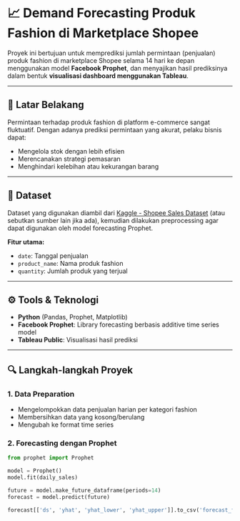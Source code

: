 # 📈 Demand Forecasting Produk Fashion di Marketplace Shopee

Proyek ini bertujuan untuk memprediksi jumlah permintaan (penjualan) produk fashion di marketplace Shopee selama 14 hari ke depan menggunakan model **Facebook Prophet**, dan menyajikan hasil prediksinya dalam bentuk **visualisasi dashboard menggunakan Tableau**.

---

## 🧠 Latar Belakang

Permintaan terhadap produk fashion di platform e-commerce sangat fluktuatif. Dengan adanya prediksi permintaan yang akurat, pelaku bisnis dapat:
- Mengelola stok dengan lebih efisien
- Merencanakan strategi pemasaran
- Menghindari kelebihan atau kekurangan barang

---

## 📁 Dataset

Dataset yang digunakan diambil dari [Kaggle - Shopee Sales Dataset](https://www.kaggle.com/) (atau sebutkan sumber lain jika ada), kemudian dilakukan preprocessing agar dapat digunakan oleh model forecasting Prophet.

**Fitur utama:**
- `date`: Tanggal penjualan
- `product_name`: Nama produk fashion
- `quantity`: Jumlah produk yang terjual

---

## ⚙️ Tools & Teknologi

- **Python** (Pandas, Prophet, Matplotlib)
- **Facebook Prophet**: Library forecasting berbasis additive time series model
- **Tableau Public**: Visualisasi hasil prediksi

---

## 🔍 Langkah-langkah Proyek

### 1. Data Preparation
- Mengelompokkan data penjualan harian per kategori fashion
- Membersihkan data yang kosong/berulang
- Mengubah ke format time series

### 2. Forecasting dengan Prophet

```python
from prophet import Prophet

model = Prophet()
model.fit(daily_sales)

future = model.make_future_dataframe(periods=14)
forecast = model.predict(future)

forecast[['ds', 'yhat', 'yhat_lower', 'yhat_upper']].to_csv('forecast_fashion.csv', index=False)
